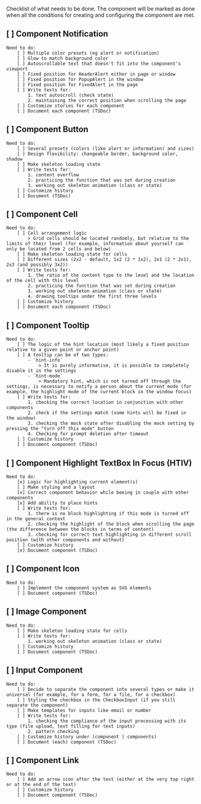 Checklist of what needs to be done.
The component will be marked as done when all the conditions for creating and configuring the component are met.

## [ ] Component Notification

    Need to do:
        [ ] Multiple color presets (eg alert or notification)
        [ ] Glow to match background color
        [ ] Autoscrollable text that doesn't fit into the component's viewport
        [ ] Fixed position for HeaderAlert either in page or window
        [ ] Fixed position for PopupAlert in the window
        [ ] Fixed position for FixedAlert in the page
        [ ] Write tests for:
            1. text autoscroll (check state)
            2. maintaining the correct position when scrolling the page
        [ ] Customize stories for each component
        [ ] Document each component (TSDoc)

## [ ] Component Button

    Need to do:
        [ ] Several presets (colors (like alert or information) and sizes)
        [ ] Design flexibility: changeable border, background color, shadow
        [ ] Make skeleton loading state
        [ ] Write tests for:
            1. content overflow
            2. practicing the function that was set during creation
            3. working out skeleton animation (class or state)
        [ ] Customize history
        [ ] Document (TSDoc)

## [ ] Component Cell

    Need to do:
        [ ] Cell arrangement logic
            > Grid cells should be located randomly, but relative to the limits of their level (for example, information about yourself can only be located from 2 cells and below)
        [ ] Make skeleton loading state for cells
        [ ] Different sizes (2x2 - default, 1x2 (2 * 1x2), 2x1 (2 * 2x1), 2x3 (and possibly 3x2))
        [ ] Write tests for:
            1. the ratio of the content type to the level and the location of the cell with this level
            2. practicing the function that was set during creation
            3. working out skeleton animation (class or state)
            4. drawing tooltips under the first three levels
        [ ] Customize history
        [ ] Document each component (TSDoc)

## [ ] Component Tooltip

    Need to do:
        [ ] The logic of the hint location (most likely a fixed position relative to a given point or anchor point)
        [ ] A tooltip can be of two types:
            - `hint-info`
                > It is purely informative, it is possible to completely disable it in the settings
            - `hint-mode`
                > Mandatory hint, which is not turned off through the settings, is necessary to notify a person about the current mode (for example, the highlight mode of the current block in the window focus)
        [ ] Write tests for:
            1. checking the correct location in conjunction with other components
            2. check if the settings match (some hints will be fixed in the window)
            3. checking the mock state after disabling the mock setting by pressing the "turn off this mode" button
            4. Checking for prompt deletion after timeout
        [ ] Customize history
        [ ] Document component (TSDoc)

## [ ] Component Highlight TextBox In Focus (HTIV)

    Need to do:
        [x] Logic for highlighting current element(s)
        [ ] Make styling and a layout
        [x] Correct component behavior while beeing in couple with other components
        [x] Add ability to place hints
        [ ] Write tests for:
            1. there is no block highlighting if this mode is turned off in the general context
            2. checking the highlight of the block when scrolling the page (the difference between the blocks in terms of content)
            3. checking for correct text highlighting in different scroll position (with other components and without)
        [ ] Customize history
        [x] Document component (TSDoc)

## [ ] Component Icon

    Need to do:
        [ ] Implement the component system as SVG elements
        [ ] Document component (TSDoc)

## [ ] Image Component

    Need to do:
        [ ] Make skeleton loading state for cells
        [ ] Write tests for:
            1. working out skeleton animation (class or state)
        [ ] Customize history
        [ ] Document component (TSDoc)

## [ ] Input Component

    Need to do:
        [ ] Decide to separate the component into several types or make it universal (for example, for a form, for a file, for a checkbox)
        [ ] Styling the checkbox in the CheckboxInput (if you still separate the component)
        [ ] Make templates for inputs like email or number
        [ ] Write tests for:
            1. checking the compliance of the input processing with its type (file upload, text filling for text inputs)
            2. pattern checking
        [ ] Customize history under (component | components)
        [ ] Document (each) component (TSDoc)

## [ ] Component Link

    Need to do:
        [ ] Add an arrow icon after the text (either at the very top right or at the end of the text)
        [ ] Customize history
        [ ] Document component (TSDoc)

